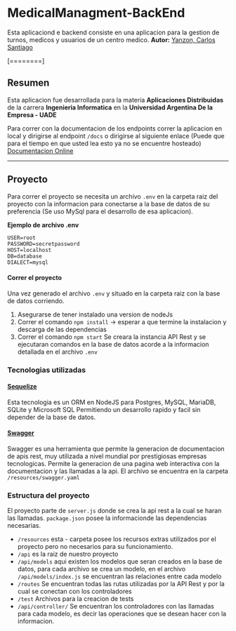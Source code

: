 # MedicalManagment-BackEnd
Esta aplicaciond e backend consiste en una aplicacion para la gestion de turnos, medicos y usuarios de un centro medico.
**Autor:** [Yanzon, Carlos Santiago](https://www.linkedin.com/in/carlos-santiago-yanzon/)

[========]

## Resumen
Esta aplicacion fue desarrollada para la materia **Aplicaciones Distribuidas** de la carrera **Ingenieria Informatica** en la **Universidad Argentina De la Empresa - UADE**

Para correr con la documentacion de los endpoints correr la aplicacion en local y dirigirse al endpoint `/docs` o dirigirse al siguiente enlace (Puede que para el tiempo en que usted lea esto ya no se encuentre hosteado) [Documentacion Online](https://medical-managment-backend.herokuapp.com/docs/ "Documentacion Online")

------------

## Proyecto
Para correr el proyecto se necesita un archivo `.env` en la carpeta raiz del proyecto con la informacion para conectarse a la base de datos de su preferencia (Se uso MySql para el desarrollo de esa aplicacion). 

**Ejemplo de archivo .env**
```
USER=root
PASSWORD=secretpassword
HOST=localhost
DB=database
DIALECT=mysql
```
#### Correr el proyecto

Una vez generado el archivo `.env` y situado en la carpeta raiz con la base de datos corriendo. 

1. Asegurarse de tener instalado una version de nodeJs
2. Correr el comando `npm install` -> esperar a que termine la instalacion y descarga de las dependencias
3. Correr el comando `npm start` Se creara la instancia API Rest y se ejecutaran comandos en la base de datos acorde a la informacion detallada en el archivo `.env`

### Tecnologias utilizadas

#### [Sequelize](https://sequelize.org/ "Sequelize")
Esta tecnologia es un ORM en NodeJS para Postgres, MySQL, MariaDB, SQLite y Microsoft SQL Permitiendo un desarrollo rapido y facil sin depender de la base de datos.

#### [Swagger](https://swagger.io/ "Swagger")
Swagger es una herramienta que permite la generacion de documentacion de apis rest, muy utilizada a nivel mundial por prestigiosas empresas tecnologicas. Permite la generacion de una pagina web interactiva con la documentacion y las llamadas a la api.
El archivo se encuentra en la carpeta `/resources/swagger.yaml`

### Estructura del proyecto
El proyecto parte de `server.js` donde se crea la api rest a la cual se haran las llamadas. `package.json` posee la informacionde  las dependencias necesarias.
- `/resources` esta - carpeta posee los recursos extras utilizados por el proyecto pero no necesarios para su funcionamiento.
- `/api` es la raiz de nuestro proyecto
- `/api/models` aqui existen los modelos que seran creados en la base de datos, para cada archivo se crea un modelo, en el archivo `/api/models/index.js` se encuentran las relaciones entre cada modelo
- `/routes` Se encuentran todas las rutas utilizadas por la API Rest y por la cual se conectan con los controladores
- `/test` Archivos para la creacion de tests
- `/api/controller/` Se encuentran los controladores con las llamadas para cada modelo, es decir las operaciones que se desean hacer con la informacion.
